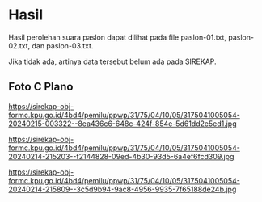 # Hasil

Hasil perolehan suara paslon dapat dilihat pada file paslon-01.txt, paslon-02.txt, dan paslon-03.txt.

Jika tidak ada, artinya data tersebut belum ada pada SIREKAP.

## Foto C Plano

https://sirekap-obj-formc.kpu.go.id/4bd4/pemilu/ppwp/31/75/04/10/05/3175041005054-20240215-003322--8ea436c6-648c-424f-854e-5d61dd2e5ed1.jpg

https://sirekap-obj-formc.kpu.go.id/4bd4/pemilu/ppwp/31/75/04/10/05/3175041005054-20240214-215203--f2144828-09ed-4b30-93d5-6a4ef6fcd309.jpg

https://sirekap-obj-formc.kpu.go.id/4bd4/pemilu/ppwp/31/75/04/10/05/3175041005054-20240214-215809--3c5d9b94-9ac8-4956-9935-7f65188de24b.jpg
